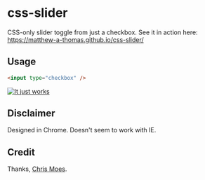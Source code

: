 # css-slider

CSS-only slider toggle from just a checkbox. See it in action here: https://matthew-a-thomas.github.io/css-slider/

## Usage

```html
<input type="checkbox" />
```

[![It just works](https://matthew-a-thomas.github.io/css-slider/example.PNG "It just works")](https://matthew-a-thomas.github.io/css-slider/)

## Disclaimer

Designed in Chrome. Doesn't seem to work with IE.

## Credit

Thanks, [Chris Moes](http://turncoder.blogspot.com/).

